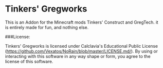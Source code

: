 Tinkers' Gregworks
==================

This is an Addon for the Minecraft mods Tinkers' Construct and GregTech. it is entirely made for fun, and nothing else.

###License:

Tinkers' Gregworks is licensed under Calclavia's Educational Public License (https://github.com/Vexatos/NoRain/blob/master/LICENSE.md/). By using or interacting with this software in any way shape or form, you agree to the license of this software.
